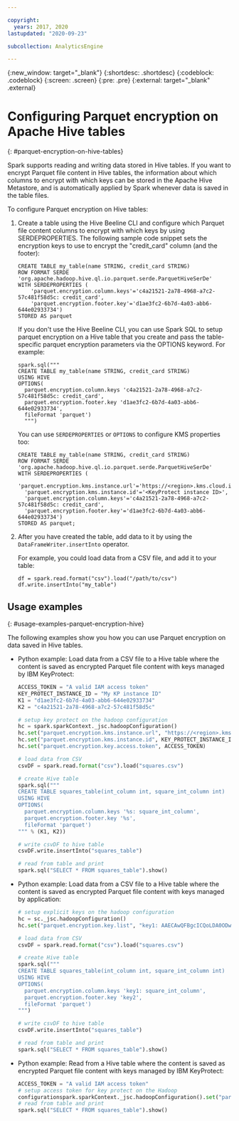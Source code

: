 ```yaml
---

copyright:
  years: 2017, 2020
lastupdated: "2020-09-23"

subcollection: AnalyticsEngine

---
```


<!-- Attribute definitions -->
{:new_window: target="_blank"}
{:shortdesc: .shortdesc}
{:codeblock: .codeblock}
{:screen: .screen}
{:pre: .pre}
{:external: target="_blank" .external}

# Configuring Parquet encryption on Apache Hive tables
{: #parquet-encryption-on-hive-tables}

Spark supports reading and writing data stored in Hive tables. If you want to encrypt Parquet file content in Hive tables, the information about which columns to encrypt with which keys can be stored in the Apache Hive Metastore, and is automatically applied by Spark whenever data is saved in the table files.

To configure Parquet encryption on Hive tables:

1. Create a table using the Hive Beeline CLI and configure which Parquet file content columns to encrypt with which keys by using  SERDEPROPERTIES. The following sample code snippet sets the encryption keys to use to encrypt the "credit_card" column (and the footer):

    ```
    CREATE TABLE my_table(name STRING, credit_card STRING)
    ROW FORMAT SERDE 'org.apache.hadoop.hive.ql.io.parquet.serde.ParquetHiveSerDe'
    WITH SERDEPROPERTIES (
        'parquet.encryption.column.keys'='c4a21521-2a78-4968-a7c2-57c481f58d5c: credit_card',
        'parquet.encryption.footer.key'='d1ae3fc2-6b7d-4a03-abb6-644e02933734')
    STORED AS parquet
    ```

    If you don't use the Hive Beeline CLI, you can use Spark SQL to setup parquet encryption on a Hive table that you create and pass the table-specific parquet encryption parameters via the OPTIONS keyword. For example:

    ```
    spark.sql("""
    CREATE TABLE my_table(name STRING, credit_card STRING)
    USING HIVE
    OPTIONS(
      parquet.encryption.column.keys 'c4a21521-2a78-4968-a7c2-57c481f58d5c: credit_card',
      parquet.encryption.footer.key 'd1ae3fc2-6b7d-4a03-abb6-644e02933734',
      fileFormat 'parquet')
      """)
    ```

    You can use `SERDEPROPERTIES` or `OPTIONS` to configure KMS properties too:
    ```
    CREATE TABLE my_table(name STRING, credit_card STRING)
    ROW FORMAT SERDE 'org.apache.hadoop.hive.ql.io.parquet.serde.ParquetHiveSerDe'
    WITH SERDEPROPERTIES (
      'parquet.encryption.kms.instance.url'='https://<region>.kms.cloud.ibm.com',
      'parquet.encryption.kms.instance.id'='<KeyProtect instance ID>',
      'parquet.encryption.column.keys'='c4a21521-2a78-4968-a7c2-57c481f58d5c: credit_card',
      'parquet.encryption.footer.key'='d1ae3fc2-6b7d-4a03-abb6-644e02933734')
    STORED AS parquet;
    ```
1. After you have created the table, add data to it by using the `DataFrameWriter.insertInto` operator.

    For example, you could load data from a CSV file, and add it to your table:
    ```
    df = spark.read.format("csv").load("/path/to/csv")
    df.write.insertInto("my_table")
    ```

## Usage examples
{: #usage-examples-parquet-encryption-hive}

The following examples show you how you can use Parquet encryption on data saved in Hive tables.

- Python example: Load data from a CSV file to a Hive table where the content is saved as encrypted Parquet file content with keys managed by IBM KeyProtect:

    ```python
    ACCESS_TOKEN = "A valid IAM access token"
    KEY_PROTECT_INSTANCE_ID = "My KP instance ID"
    K1 = "d1ae3fc2-6b7d-4a03-abb6-644e02933734"
    K2 = "c4a21521-2a78-4968-a7c2-57c481f58d5c"

    # setup key protect on the hadoop configuration
    hc = spark.sparkContext._jsc.hadoopConfiguration()
    hc.set("parquet.encryption.kms.instance.url", "https://<region>.kms.cloud.ibm.com")
    hc.set("parquet.encryption.kms.instance.id", KEY_PROTECT_INSTANCE_ID)
    hc.set("parquet.encryption.key.access.token", ACCESS_TOKEN)

    # load data from CSV
    csvDF = spark.read.format("csv").load("squares.csv")

    # create Hive table
    spark.sql("""
    CREATE TABLE squares_table(int_column int, square_int_column int)
    USING HIVE
    OPTIONS(
      parquet.encryption.column.keys '%s: square_int_column',
      parquet.encryption.footer.key '%s',
      fileFormat 'parquet')
    """ % (K1, K2))

    # write csvDF to hive table
    csvDF.write.insertInto("squares_table")

    # read from table and print
    spark.sql("SELECT * FROM squares_table").show()
    ```
- Python example: Load data from a CSV file to a Hive table where the content is saved as encrypted Parquet file content with keys managed by application:

    ```python
    # setup explicit keys on the hadoop configuration
    hc = sc._jsc.hadoopConfiguration()
    hc.set("parquet.encryption.key.list", "key1: AAECAwQFBgcICQoLDA0ODw==, key2: AAECAAECAAECAAECAAECAA==")

    # load data from CSV
    csvDF = spark.read.format("csv").load("squares.csv")

    # create Hive table
    spark.sql("""
    CREATE TABLE squares_table(int_column int, square_int_column int)
    USING HIVE
    OPTIONS(
      parquet.encryption.column.keys 'key1: square_int_column',
      parquet.encryption.footer.key 'key2',
      fileFormat 'parquet')
    """)

    # write csvDF to hive table
    csvDF.write.insertInto("squares_table")

    # read from table and print
    spark.sql("SELECT * FROM squares_table").show()
    ```
- Python example: Read from a Hive table where the content is saved as encrypted Parquet file content with keys managed by IBM KeyProtect:

    ```python
    ACCESS_TOKEN = "A valid IAM access token"
    # setup access token for key protect on the Hadoop
    configurationspark.sparkContext._jsc.hadoopConfiguration().set("parquet.encryption.key.access.token", ACCESS_TOKEN)  
    # read from table and print
    spark.sql("SELECT * FROM squares_table").show()
    ```
